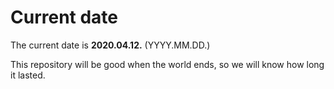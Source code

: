 # Current date

The current date is **2020.04.12.** (YYYY.MM.DD.)

This repository will be good when the world ends, so we will know how long it lasted.